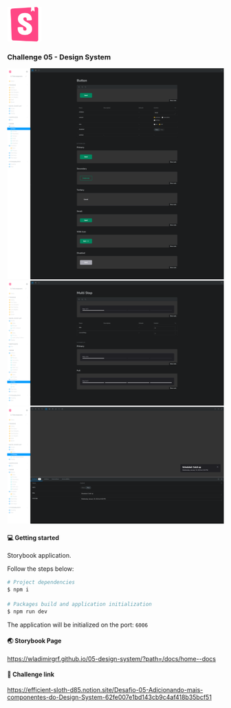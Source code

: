 <img src='.github/assets/logo.svg' width='80'>

### Challenge 05 - Design System

![](.github/assets/button-component.png)
![](.github/assets/multi-step-component.png)
![](.github/assets/toast-component.png)

#### 💻 Getting started

Storybook application.

Follow the steps below:
```bash
# Project dependencies
$ npm i

# Packages build and application initialization
$ npm run dev
```

The application will be initialized on the port: `6006`

#### 🌏 Storybook Page
https://wladimirgrf.github.io/05-design-system/?path=/docs/home--docs

#### 🔗 Challenge link
https://efficient-sloth-d85.notion.site/Desafio-05-Adicionando-mais-componentes-do-Design-System-62fe007e1bd143cb9c4af418b35bcf51
